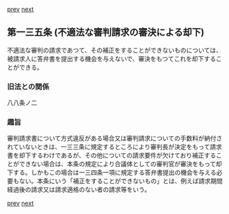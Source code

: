 [prev](/specific\markdowns\特許法\197_Mp-Ch_6-At_134_3.md)
[next](/specific\markdowns\特許法\199_Mp-Ch_6-At_136.md)
## 第一三五条 (不適法な審判請求の審決による却下)
不適法な審判の請求であつて、その補正をすることができないものについては、被請求人に答弁書を提出する機会を与えないで、審決をもつてこれを却下することができる。

### 旧法との関係
八八条ノ二

### 趣旨
審判請求書について方式違反がある場合又は審判請求についての手数料が納付されていないときは、一三三条に規定するところにより審判長が決定をもって請求書を却下するわけであるが、その他についての請求要件が欠けており補正することができない場合は、本条の規定により合議体としての審判官が審決をもって却下する。しかもこの場合は一三四条一項に規定する答弁書提出の機会を与える必要もない。本条にいう「補正をすることができないもの」とは、例えば請求期間経過後の請求又は請求適格のない者の請求等をいう。

[prev](/specific\markdowns\特許法\197_Mp-Ch_6-At_134_3.md)
[next](/specific\markdowns\特許法\199_Mp-Ch_6-At_136.md)
